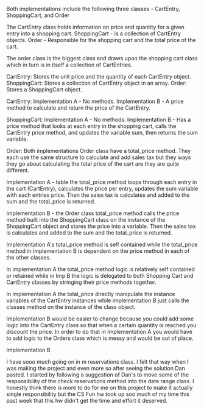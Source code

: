 <!-- What classes does each implementation include? Are the lists the same? -->
Both implementations include the following three classes - CartEntry, ShoppingCart, and Order

<!-- Write down a sentence to describe each class. -->
The CartEntry class holds information on price and quantity for a given entry into a shopping cart.
ShoppingCart - is a collection of CartEntry objects.
Order - Responsible for the shopping cart and the total price of the cart.

<!-- How do the classes relate to each other? It might be helpful to draw a diagram on a whiteboard or piece of paper. -->

The order class is the biggest class and draws upon the shopping cart class which in turn is in itself a collection of CartEntries.

<!-- What data does each class store? How (if at all) does this differ between the two implementations? -->
CartEntry: Stores the unit price and the quantity of each CartEntry object.
ShoppingCart: Stores a collection of CartEntry object in an array.
Order: Stores a ShoppingCart object.

<!-- What methods does each class have? How (if at all) does this differ between the two implementations? -->
CartEntry:
  Implementation A - No methods.
  Implementation B - A price method to calculate and return the price of the CartEntry.

ShoppingCart:
  Implementation A - No methods.
  Implementation B - Has a price method that looks at each entry in the shopping cart, calls the CartEntry price method, and updates the variable sum, then returns the sum variable.

Order:
  Both implementations Order class have a total_price method. They each use the same structure to calculate and add sales tax but they ways they go about calculating the total price of the cart are they are quite different.

  Implementation A - table the total_price method loops through each entry in the cart (CartEntry), calculates the price per entry, updates the sum variable with each entries price. Then the sales tax is calculates and added to the sum and the total_price is returned.

  Implementation B - the Order class total_price method calls the price method built into the ShoppingCart class on the instance of the ShoppingCart object and stores the price into a variable. Then the sales tax is calculates and added to the sum and the total_price is returned.

  Implementation A's total_price method is self contained while the total_price method in implementation B is dependent on the price method in each of the other classes.

<!-- Consider the Order#total_price method. In each implementation: -->
  <!-- Is logic to compute the price delegated to "lower level" classes like ShoppingCart and CartEntry, or is it retained in Order? -->
  In implementation A the total_price method  logic is relatively self contained or retained while in Imp B the logic is delegated to both Shopping Cart and CartEntry classes by stringing their price methods together.

  <!-- Does total_price directly manipulate the instance variables of other classes? -->
  In implementation A the total_price directly manipulate the instance variables of the CartEntry instances while implementation B just calls the classes method on the instance of the class object.

<!-- If we decide items are cheaper if bought in bulk, how would this change the code? Which implementation is easier to modify? -->
Implementation B would be easier to change because you could add some logic into the CartEntry class so that when a certain quantity is reached you discount the price. In order to do that in Implementation A you would have to add logic to the Orders class which is messy and would be out of place.

<!-- Which implementation better adheres to the single responsibility principle? -->
Implementation B
<!-- Bonus question once you've read Metz ch. 3: Which implementation is more loosely coupled? -->


<!-- Based on the answers to the above questions, identify one place in your Hotel project where a class takes on multiple roles, or directly modifies the attributes of another class. Describe in design-activity.md what changes you would need to make to improve this design, and how why the resulting design would be an improvement. -->

I have sooo much going on in m reservations class. I felt that way when I was making the project and even more so after seeing the solution Dan posted. I started by following a suggestion of Dan's to move some of the responsibility of the check reservations method into the date range class. I honestly think there is more to do for me on this project to make it actually single responsibility but the CS Fun hw took up soo much of my time this past week that this hw didn't get the time and effort it deserved. 
